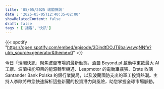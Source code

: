 ```yaml
---
title: '05/05/2025 瑞閣快訊'
date : '2025-05-05T12:40:35+02:00'
showRelatedContent: false
draft: false
tags : ['播客','快訊']
---
```

{{< spotify "https://open.spotify.com/embed/episode/3DindtDOJT6baiwswqNNfe?utm_source=generator&theme=0" >}}

今日「瑞閣快訊」聚焦波蘭市場的最新動態，涵蓋 Beyond.pl 啟動中東歐最大 AI 工廠、波蘭核能項目的能源轉型機遇、Leapmotor 的電動車擴張、Erste 收購 Santander Bank Polska 的銀行業變局，以及波蘭國防支出的軍工投資熱潮。主持人李歐將帶您快速解析這些新聞的投資潛力與風險，助您掌握全球市場脈動。